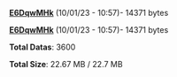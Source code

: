 [**E6DqwMHk**](/data/E6DqwMHk.txt) (10/01/23 - 10:57)- 14371 bytes

[**E6DqwMHk**](/data/E6DqwMHk.txt) (10/01/23 - 10:57)- 14371 bytes

**Total Datas**: 3600

**Total Size**: 22.67 MB / 22.7 MB